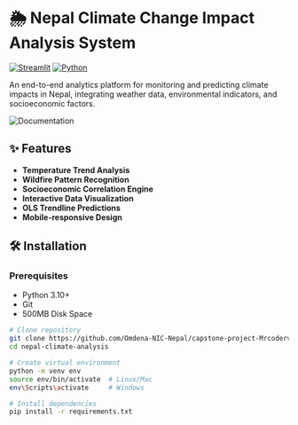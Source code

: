 # 🌦️ Nepal Climate Change Impact Analysis System

[![Streamlit](https://img.shields.io/badge/Streamlit-FF4B4B?style=for-the-badge&logo=Streamlit&logoColor=white)](https://streamlit.io)
[![Python](https://img.shields.io/badge/Python-3.10%2B-blue?style=for-the-badge&logo=python)](https://www.python.org)

An end-to-end analytics platform for monitoring and predicting climate impacts in Nepal, integrating weather data, environmental indicators, and socioeconomic factors.

![Documentation]([https://via.placeholder.com/800x400.png?text=Climate+Dashboard+Interface](https://omdena-nic-nepal.github.io/capstone-project-Mrcoderv/Documentation.html))

## ✨ Features

- **Temperature Trend Analysis**
- **Wildfire Pattern Recognition**
- **Socioeconomic Correlation Engine**
- **Interactive Data Visualization**
- **OLS Trendline Predictions**
- **Mobile-responsive Design**

## 🛠️ Installation

### Prerequisites
- Python 3.10+
- Git
- 500MB Disk Space

```bash
# Clone repository
git clone https://github.com/Omdena-NIC-Nepal/capstone-project-Mrcoderv.git
cd nepal-climate-analysis

# Create virtual environment
python -m venv env
source env/bin/activate  # Linux/Mac
env\Scripts\activate     # Windows

# Install dependencies
pip install -r requirements.txt
